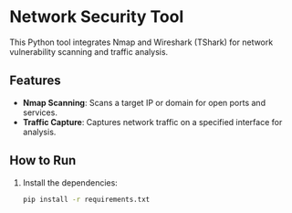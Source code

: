 # Network Security Tool

This Python tool integrates Nmap and Wireshark (TShark) for network vulnerability scanning and traffic analysis.

## Features
- **Nmap Scanning**: Scans a target IP or domain for open ports and services.
- **Traffic Capture**: Captures network traffic on a specified interface for analysis.

## How to Run
1. Install the dependencies:
   ```bash
   pip install -r requirements.txt

